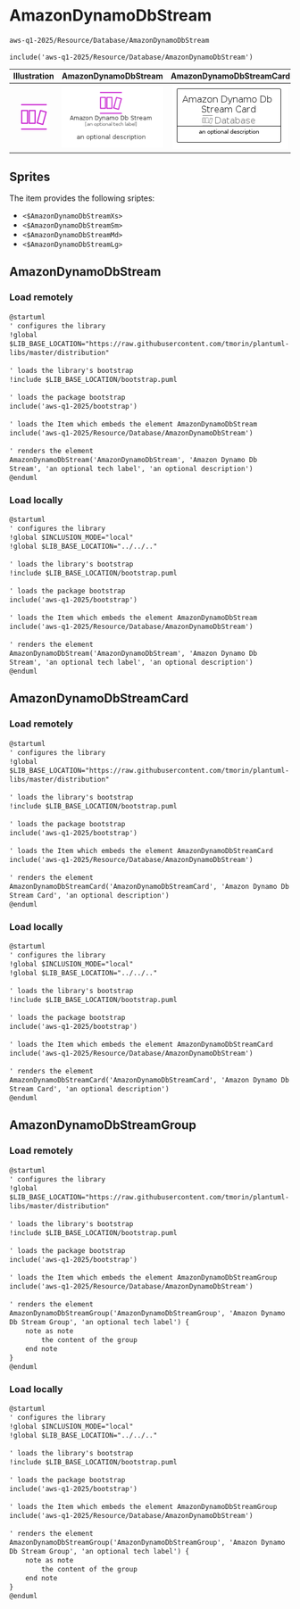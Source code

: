 # AmazonDynamoDbStream


```text
aws-q1-2025/Resource/Database/AmazonDynamoDbStream
```

```text
include('aws-q1-2025/Resource/Database/AmazonDynamoDbStream')
```



| Illustration | AmazonDynamoDbStream | AmazonDynamoDbStreamCard | AmazonDynamoDbStreamGroup |
| :---: | :---: | :---: | :---: |
| ![illustration for Illustration](../../../aws-q1-2025/Resource/Database/AmazonDynamoDbStream.png) | ![illustration for AmazonDynamoDbStream](../../../aws-q1-2025/Resource/Database/AmazonDynamoDbStream.Local.png) | ![illustration for AmazonDynamoDbStreamCard](../../../aws-q1-2025/Resource/Database/AmazonDynamoDbStreamCard.Local.png) | ![illustration for AmazonDynamoDbStreamGroup](../../../aws-q1-2025/Resource/Database/AmazonDynamoDbStreamGroup.Local.png) |



## Sprites
The item provides the following sriptes:

- `<$AmazonDynamoDbStreamXs>`
- `<$AmazonDynamoDbStreamSm>`
- `<$AmazonDynamoDbStreamMd>`
- `<$AmazonDynamoDbStreamLg>`





## AmazonDynamoDbStream

### Load remotely
```plantuml
@startuml
' configures the library
!global $LIB_BASE_LOCATION="https://raw.githubusercontent.com/tmorin/plantuml-libs/master/distribution"

' loads the library's bootstrap
!include $LIB_BASE_LOCATION/bootstrap.puml

' loads the package bootstrap
include('aws-q1-2025/bootstrap')

' loads the Item which embeds the element AmazonDynamoDbStream
include('aws-q1-2025/Resource/Database/AmazonDynamoDbStream')

' renders the element
AmazonDynamoDbStream('AmazonDynamoDbStream', 'Amazon Dynamo Db Stream', 'an optional tech label', 'an optional description')
@enduml
```

### Load locally
```plantuml
@startuml
' configures the library
!global $INCLUSION_MODE="local"
!global $LIB_BASE_LOCATION="../../.."

' loads the library's bootstrap
!include $LIB_BASE_LOCATION/bootstrap.puml

' loads the package bootstrap
include('aws-q1-2025/bootstrap')

' loads the Item which embeds the element AmazonDynamoDbStream
include('aws-q1-2025/Resource/Database/AmazonDynamoDbStream')

' renders the element
AmazonDynamoDbStream('AmazonDynamoDbStream', 'Amazon Dynamo Db Stream', 'an optional tech label', 'an optional description')
@enduml
```

## AmazonDynamoDbStreamCard

### Load remotely
```plantuml
@startuml
' configures the library
!global $LIB_BASE_LOCATION="https://raw.githubusercontent.com/tmorin/plantuml-libs/master/distribution"

' loads the library's bootstrap
!include $LIB_BASE_LOCATION/bootstrap.puml

' loads the package bootstrap
include('aws-q1-2025/bootstrap')

' loads the Item which embeds the element AmazonDynamoDbStreamCard
include('aws-q1-2025/Resource/Database/AmazonDynamoDbStream')

' renders the element
AmazonDynamoDbStreamCard('AmazonDynamoDbStreamCard', 'Amazon Dynamo Db Stream Card', 'an optional description')
@enduml
```

### Load locally
```plantuml
@startuml
' configures the library
!global $INCLUSION_MODE="local"
!global $LIB_BASE_LOCATION="../../.."

' loads the library's bootstrap
!include $LIB_BASE_LOCATION/bootstrap.puml

' loads the package bootstrap
include('aws-q1-2025/bootstrap')

' loads the Item which embeds the element AmazonDynamoDbStreamCard
include('aws-q1-2025/Resource/Database/AmazonDynamoDbStream')

' renders the element
AmazonDynamoDbStreamCard('AmazonDynamoDbStreamCard', 'Amazon Dynamo Db Stream Card', 'an optional description')
@enduml
```

## AmazonDynamoDbStreamGroup

### Load remotely
```plantuml
@startuml
' configures the library
!global $LIB_BASE_LOCATION="https://raw.githubusercontent.com/tmorin/plantuml-libs/master/distribution"

' loads the library's bootstrap
!include $LIB_BASE_LOCATION/bootstrap.puml

' loads the package bootstrap
include('aws-q1-2025/bootstrap')

' loads the Item which embeds the element AmazonDynamoDbStreamGroup
include('aws-q1-2025/Resource/Database/AmazonDynamoDbStream')

' renders the element
AmazonDynamoDbStreamGroup('AmazonDynamoDbStreamGroup', 'Amazon Dynamo Db Stream Group', 'an optional tech label') {
    note as note
        the content of the group
    end note
}
@enduml
```

### Load locally
```plantuml
@startuml
' configures the library
!global $INCLUSION_MODE="local"
!global $LIB_BASE_LOCATION="../../.."

' loads the library's bootstrap
!include $LIB_BASE_LOCATION/bootstrap.puml

' loads the package bootstrap
include('aws-q1-2025/bootstrap')

' loads the Item which embeds the element AmazonDynamoDbStreamGroup
include('aws-q1-2025/Resource/Database/AmazonDynamoDbStream')

' renders the element
AmazonDynamoDbStreamGroup('AmazonDynamoDbStreamGroup', 'Amazon Dynamo Db Stream Group', 'an optional tech label') {
    note as note
        the content of the group
    end note
}
@enduml
```

